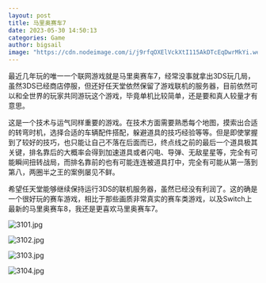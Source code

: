 ```yaml
---
layout: post
title: 马里奥赛车7
date: 2023-05-30 14:50:13
categories: Game
author: bigsail
image: "https://cdn.nodeimage.com/i/j9rfqOXElVckXtI115AkDTcEqDwrMkYi.webp"
---
```

最近几年玩的唯一一个联网游戏就是马里奥赛车7，经常没事就拿出3DS玩几局，虽然3DS已经商店停服，但还好任天堂依然保留了游戏联机的服务器，目前依然可以和全世界的玩家共同游玩这个游戏，毕竟单机比较简单，还是要和真人较量才有意思。

这是一个技术与运气同样重要的游戏。在技术方面需要熟悉每个地图，摸索出合适的转弯时机，选择合适的车辆配件搭配，躲避道具的技巧经验等等。但是即使掌握到了较好的技巧，也只能让自己不落在后面而已，终点线之前的最后一个道具极其关键，排名靠后的大概率会得到加速道具或者闪电、导弹、无敌星星等，完全有可能瞬间扭转战局，而排名靠前的也有可能连连被道具打中，完全有可能从第一落到第八，两圈半之王的案例屡见不鲜。

希望任天堂能够继续保持运行3DS的联机服务器，虽然已经没有利润了。这的确是一个很好玩的赛车游戏，相比于那些画质非常真实的赛车类游戏，以及Switch上最新的马里奥赛车8，我还是更喜欢马里奥赛车7。

<!--![](https://ucarecdn.com/708a6d1f-3f4c-467c-909d-8f18b042e616/3101.webp)
![](https://ucarecdn.com/c7e9d2fb-d78e-4351-b858-ce8ce124878f/3102.webp)
![](https://ucarecdn.com/89ceaf77-5eca-44ae-aec4-8ab3956c2729/3103.webp)
![](https://ucarecdn.com/bb14a06d-81d4-42be-b5b2-cc9a5f2489d6/3104.webp)-->
![3101.jpg](https://img.warn.im/v2/PohFJEd.jpeg)

![3102.jpg](https://img.warn.im/v2/0oowV9g.jpeg)

![3103.jpg](https://img.warn.im/v2/aPoNswn.jpeg)

![3104.jpg](https://img.warn.im/v2/wWaXfZ0.jpeg)
